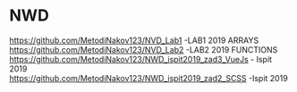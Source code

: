# NWD

https://github.com/MetodiNakov123/NVD_Lab1 -LAB1 2019 ARRAYS <br>
https://github.com/MetodiNakov123/NVD_Lab2 -LAB2 2019 FUNCTIONS <br>
https://github.com/MetodiNakov123/NWD_ispit2019_zad3_VueJs - Ispit 2019 <br>
https://github.com/MetodiNakov123/NWD_ispit2019_zad2_SCSS -Ispit 2019 <br>
